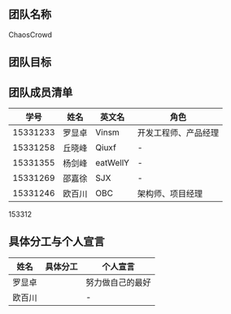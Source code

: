 ## 团队名称
ChaosCrowd

## 团队目标


## 团队成员清单
学号|姓名|英文名|角色
-|-|-|-
15331233|罗显卓|Vinsm|开发工程师、产品经理
15331258|丘晓峰|Qiuxf|-
15331355|杨剑峰|eatWellY|-
15331269|邵嘉徐|SJX|-
15331246|欧百川|OBC|架构师、项目经理|
153312
## 具体分工与个人宣言
姓名|具体分工|个人宣言
-|-|-
罗显卓||努力做自己的最好
欧百川||-

